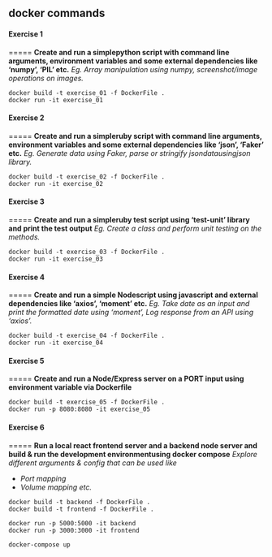 ## docker commands 

#### Exercise 1
=====
**Create and run a simplepython script with command line arguments, environment variables and some external dependencies like ‘numpy’,  ‘PIL’ etc.**
*Eg. Array manipulation using numpy, screenshot/image operations on images.*
```
docker build -t exercise_01 -f DockerFile .
docker run -it exercise_01
```

#### Exercise 2
=====
**Create and run a simpleruby script with command line arguments, environment variables and some external dependencies like ‘json’, ‘Faker’ etc.**
*Eg. Generate data using Faker, parse or stringify jsondatausingjson library.*
```
docker build -t exercise_02 -f DockerFile .
docker run -it exercise_02
```

#### Exercise 3
=====
**Create and run a simpleruby test script using ‘test-unit’ library and print the test output**
*Eg. Create a class and perform unit testing on the methods.*
```
docker build -t exercise_03 -f DockerFile .
docker run -it exercise_03
```

#### Exercise 4
=====
**Create and run a simple Nodescript using javascript and external dependencies like ‘axios’, ‘moment’ etc.**
*Eg. Take date as an input and print the formatted date using ‘moment’, Log response from an API using ‘axios’.*
```
docker build -t exercise_04 -f DockerFile .
docker run -it exercise_04
```

#### Exercise 5
=====
**Create and run a Node/Express server on a PORT input using environment variable via Dockerfile**
```
docker build -t exercise_05 -f DockerFile .
docker run -p 8080:8080 -it exercise_05
```

#### Exercise 6
=====
**Run a local react frontend server and a backend node server and build & run the development environmentusing docker compose**
*Explore different arguments & config that can be used like*
- *Port mapping*
- *Volume mapping etc.*
```
docker build -t backend -f DockerFile .
docker build -t frontend -f DockerFile .

docker run -p 5000:5000 -it backend 
docker run -p 3000:3000 -it frontend

docker-compose up
```

